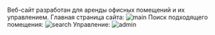 Веб-сайт разработан для аренды офисных помещений и их управлением.
Главная страница сайта:
![main](https://github.com/user-attachments/assets/0804b7fe-5054-4cb3-8dde-df38655b37f9)
Поиск подходящего помещения:
![search](https://github.com/user-attachments/assets/e15d566f-d5fc-493a-b7c4-d78a84531c0a)
Управление:
![admin](https://github.com/user-attachments/assets/0e184059-bbfc-4c37-8881-4bf67769c513)
